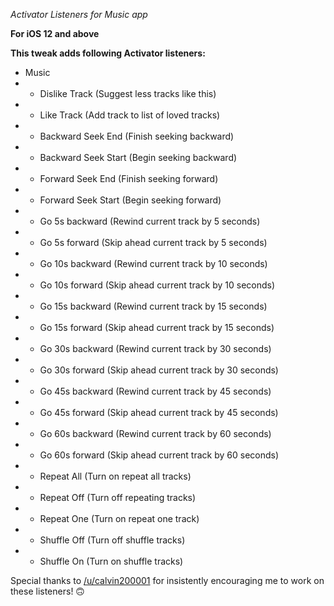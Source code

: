 *Activator Listeners for Music app*

**For iOS 12 and above**

**This tweak adds following Activator listeners:**
- Music
- - Dislike Track (Suggest less tracks like this)
- - Like Track (Add track to list of loved tracks)
- - Backward Seek End (Finish seeking backward)
- - Backward Seek Start (Begin seeking backward)
- - Forward Seek End (Finish seeking forward)
- - Forward Seek Start (Begin seeking forward)
- - Go 5s backward (Rewind current track by 5 seconds)
- - Go 5s forward (Skip ahead current track by 5 seconds)
- - Go 10s backward (Rewind current track by 10 seconds)
- - Go 10s forward (Skip ahead current track by 10 seconds)
- - Go 15s backward (Rewind current track by 15 seconds)
- - Go 15s forward (Skip ahead current track by 15 seconds)
- - Go 30s backward (Rewind current track by 30 seconds)
- - Go 30s forward (Skip ahead current track by 30 seconds)
- - Go 45s backward (Rewind current track by 45 seconds)
- - Go 45s forward (Skip ahead current track by 45 seconds)
- - Go 60s backward (Rewind current track by 60 seconds)
- - Go 60s forward (Skip ahead current track by 60 seconds)
- - Repeat All (Turn on repeat all tracks)
- - Repeat Off (Turn off repeating tracks)
- - Repeat One (Turn on repeat one track)
- - Shuffle Off (Turn off shuffle tracks)
- - Shuffle On (Turn on shuffle tracks)

Special thanks to [/u/calvin200001](http://reddit.com/user/calvin200001) for insistently encouraging me to work on these listeners! 🙃
